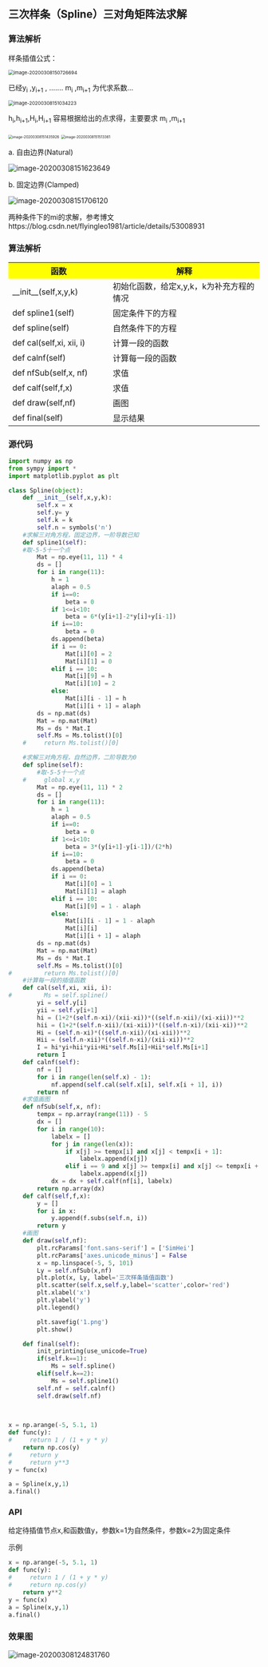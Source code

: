 

## 三次样条（Spline）三对角矩阵法求解

### 算法解析



样条插值公式：

<img src="C:\Users\HUAWEI\AppData\Roaming\Typora\typora-user-images\image-20200308150726694.png" alt="image-20200308150726694" style="zoom: 67%;" />



已经y<sub>i</sub> ,y<sub>i+1</sub> ,  .......   m<sub>i</sub> ,m<sub>i+1</sub> 为代求系数...

<img src="C:\Users\HUAWEI\AppData\Roaming\Typora\typora-user-images\image-20200308151034223.png" alt="image-20200308151034223" style="zoom:67%;" />



h<sub>i</sub>,h<sub>i+1</sub>,H<sub>i</sub>,H<sub>i+1</sub> 容易根据给出的点求得，主要要求 m<sub>i</sub> ,m<sub>i+1</sub> 

<img src="C:\Users\HUAWEI\AppData\Roaming\Typora\typora-user-images\image-20200308151435926.png" alt="image-20200308151435926" style="zoom:50%;" />



<img src="C:\Users\HUAWEI\AppData\Roaming\Typora\typora-user-images\image-20200308151513361.png" alt="image-20200308151513361" style="zoom:50%;" />



a. 自由边界(Natural)

![image-20200308151623649](C:\Users\HUAWEI\AppData\Roaming\Typora\typora-user-images\image-20200308151623649.png)



b. 固定边界(Clamped)

![image-20200308151706120](C:\Users\HUAWEI\AppData\Roaming\Typora\typora-user-images\image-20200308151706120.png)



两种条件下的mi的求解，参考博文https://blog.csdn.net/flyingleo1981/article/details/53008931



### 算法解析

<table>
  <tr>
    <th width=40%, bgcolor=yellow>函数</th>
    <th width="60%", bgcolor=yellow>解释</th>
  </tr>
  <tr>
    <td> __init__(self,x,y,k)  </td>
    <td> 初始化函数，给定x,y,k，k为补充方程的情况  </td>
  </tr>
  <tr>
    <td> def spline1(self) </td>
    <td> 固定条件下的方程 </td>
  <tr>
    <td> def spline(self) </td>
    <td>  自然条件下的方程 </td>
  </tr>
  <tr>
    <td> def cal(self,xi, xii, i) </td>
    <td>  计算一段的函数 </td>
  </tr>
  <tr>
    <td> def calnf(self) </td>
    <td>  计算每一段的函数 </td>
  </tr>
  <tr>
    <td> def nfSub(self,x, nf) </td>
    <td>  求值 </td>
  </tr>    
  <tr>
    <td> def calf(self,f,x) </td>
    <td>  求值 </td>
  </tr>   
  <tr>
    <td> def draw(self,nf) </td>
    <td>  画图 </td>
  </tr>   
  <tr>
    <td> def final(self) </td>
    <td> 显示结果 </td>
  </tr>  
</table>



### 源代码

```python
import numpy as np
from sympy import *
import matplotlib.pyplot as plt

class Spline(object):
    def __init__(self,x,y,k):
        self.x = x
        self.y= y
        self.k = k
        self.n = symbols('n')
    #求解三对角方程，固定边界，一阶导数已知
    def spline1(self):
    #取-5-5十一个点
        Mat = np.eye(11, 11) * 4
        ds = []
        for i in range(11):
            h = 1
            alaph = 0.5
            if i==0:
                beta = 0
            if 1<=i<10:
                beta = 6*(y[i+1]-2*y[i]+y[i-1])
            if i==10:
                beta = 0
            ds.append(beta)
            if i == 0:
                Mat[i][0] = 2
                Mat[i][1] = 0
            elif i == 10:
                Mat[i][9] = h
                Mat[i][10] = 2
            else:
                Mat[i][i - 1] = h
                Mat[i][i + 1] = alaph
        ds = np.mat(ds)
        Mat = np.mat(Mat)
        Ms = ds * Mat.I
        self.Ms = Ms.tolist()[0]
    #     return Ms.tolist()[0]

    #求解三对角方程，自然边界，二阶导数为0
    def spline(self):
        #取-5-5十一个点
    #     global x,y
        Mat = np.eye(11, 11) * 2
        ds = []
        for i in range(11):
            h = 1
            alaph = 0.5
            if i==0:
                beta = 0
            if 1<=i<10:
                beta = 3*(y[i+1]-y[i-1])/(2*h)
            if i==10:
                beta = 0
            ds.append(beta)
            if i == 0:
                Mat[i][0] = 1
                Mat[i][1] = alaph
            elif i == 10:
                Mat[i][9] = 1 - alaph
            else:
                Mat[i][i - 1] = 1 - alaph
                Mat[i][i]
                Mat[i][i + 1] = alaph
        ds = np.mat(ds)
        Mat = np.mat(Mat)
        Ms = ds * Mat.I
        self.Ms = Ms.tolist()[0]
#         return Ms.tolist()[0]
    #计算每一段的插值函数
    def cal(self,xi, xii, i):
#         Ms = self.spline()
        yi = self.y[i]
        yii = self.y[i+1]
        hi = (1+2*(self.n-xi)/(xii-xi))*((self.n-xii)/(xi-xii))**2
        hii = (1+2*(self.n-xii)/(xi-xii))*((self.n-xi)/(xii-xi))**2
        Hi = (self.n-xi)*((self.n-xii)/(xi-xii))**2
        Hii = (self.n-xii)*((self.n-xi)/(xii-xi))**2
        I = hi*yi+hii*yii+Hi*self.Ms[i]+Hii*self.Ms[i+1]
        return I
    def calnf(self):
        nf = []
        for i in range(len(self.x) - 1):
            nf.append(self.cal(self.x[i], self.x[i + 1], i))
        return nf
    #求值画图
    def nfSub(self,x, nf):
        tempx = np.array(range(11)) - 5
        dx = []
        for i in range(10):
            labelx = []
            for j in range(len(x)):
                if x[j] >= tempx[i] and x[j] < tempx[i + 1]:
                    labelx.append(x[j])
                elif i == 9 and x[j] >= tempx[i] and x[j] <= tempx[i + 1]:
                    labelx.append(x[j])
            dx = dx + self.calf(nf[i], labelx)
        return np.array(dx)
    def calf(self,f,x):
        y = []
        for i in x:
            y.append(f.subs(self.n, i))
        return y 
    #画图
    def draw(self,nf):
        plt.rcParams['font.sans-serif'] = ['SimHei']
        plt.rcParams['axes.unicode_minus'] = False
        x = np.linspace(-5, 5, 101)
        Ly = self.nfSub(x,nf)
        plt.plot(x, Ly, label='三次样条插值函数')
        plt.scatter(self.x,self.y,label='scatter',color='red')
        plt.xlabel('x')
        plt.ylabel('y')
        plt.legend()

        plt.savefig('1.png')
        plt.show() 

    def final(self):
        init_printing(use_unicode=True)
        if(self.k==1):
            Ms = self.spline()
        elif(self.k==2):
            Ms = self.spline1()
        self.nf = self.calnf()
        self.draw(self.nf)
        

        
x = np.arange(-5, 5.1, 1)
def func(y):
#     return 1 / (1 + y * y)
    return np.cos(y)
#     return y
#     return y**3
y = func(x)

a = Spline(x,y,1)
a.final()
```





### API

给定待插值节点x,和函数值y，参数k=1为自然条件，参数k=2为固定条件

示例

```python
x = np.arange(-5, 5.1, 1)
def func(y):
#     return 1 / (1 + y * y)
#     return np.cos(y)
    return y**2
y = func(x)
a = Spline(x,y,1)
a.final()
```



### 效果图

![image-20200308124831760](C:\Users\HUAWEI\AppData\Roaming\Typora\typora-user-images\image-20200308124831760.png)

